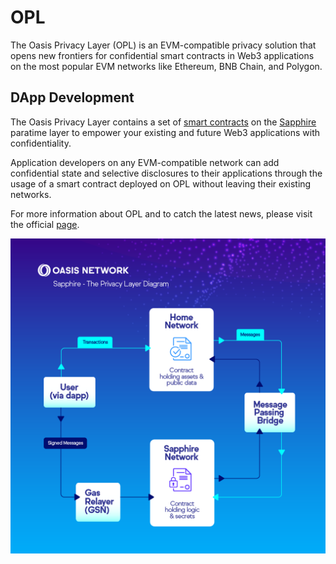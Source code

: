 # OPL

The Oasis Privacy Layer (OPL) is an EVM-compatible privacy solution that opens
new frontiers for confidential smart contracts in Web3 applications on the
most popular EVM networks like Ethereum, BNB Chain, and Polygon.

## DApp Development

The Oasis Privacy Layer contains a set of [smart contracts](https://github.com/oasisprotocol/sapphire-paratime/tree/main/contracts/contracts/opl)
on the [Sapphire](../sapphire/README.mdx) paratime layer to empower your existing and future Web3
applications with confidentiality.

Application developers on any EVM-compatible network can add confidential state
and selective disclosures to their applications through the usage of a smart
contract deployed on OPL without leaving their existing networks.

For more information about OPL and to catch the latest news, please visit the
official [page](https://oasisprotocol.org/opl).

![Oasis Privacy Layer diagram](../images/opl/privacy-layer-diagram.png)
